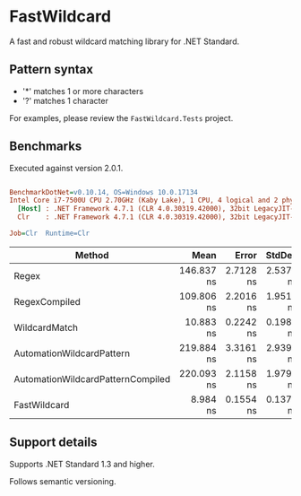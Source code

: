 # FastWildcard

A fast and robust wildcard matching library for .NET Standard.

## Pattern syntax

* '*' matches 1 or more characters
* '?' matches 1 character

For examples, please review the `FastWildcard.Tests` project.

## Benchmarks

Executed against version 2.0.1.

``` ini

BenchmarkDotNet=v0.10.14, OS=Windows 10.0.17134
Intel Core i7-7500U CPU 2.70GHz (Kaby Lake), 1 CPU, 4 logical and 2 physical cores
  [Host] : .NET Framework 4.7.1 (CLR 4.0.30319.42000), 32bit LegacyJIT-v4.7.3101.0
  Clr    : .NET Framework 4.7.1 (CLR 4.0.30319.42000), 32bit LegacyJIT-v4.7.3101.0

Job=Clr  Runtime=Clr  

```
|                            Method |       Mean |     Error |    StdDev |
|---------------------------------- |-----------:|----------:|----------:|
|                             Regex | 146.837 ns | 2.7128 ns | 2.5375 ns |
|                     RegexCompiled | 109.806 ns | 2.2016 ns | 1.9517 ns |
|                     WildcardMatch |  10.883 ns | 0.2242 ns | 0.1987 ns |
|         AutomationWildcardPattern | 219.884 ns | 3.3161 ns | 2.9397 ns |
| AutomationWildcardPatternCompiled | 220.093 ns | 2.1158 ns | 1.9791 ns |
|                      FastWildcard |   8.984 ns | 0.1554 ns | 0.1378 ns |

## Support details

Supports .NET Standard 1.3 and higher.

Follows semantic versioning.
